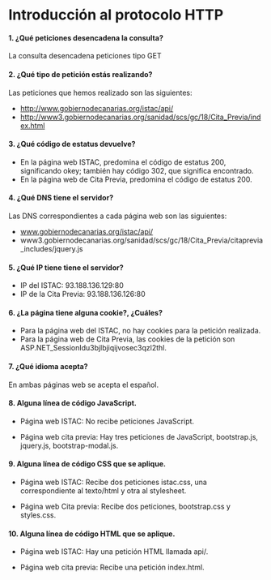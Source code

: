 # Introducción al protocolo HTTP

#### 1. ¿Qué peticiones desencadena la consulta?
La consulta desencadena peticiones tipo GET
 

#### 2. ¿Qué tipo de petición estás realizando?
Las peticiones que hemos realizado son las siguientes:
- http://www.gobiernodecanarias.org/istac/api/ 
- http://www3.gobiernodecanarias.org/sanidad/scs/gc/18/Cita_Previa/index.html
 
 
#### 3. ¿Qué código de estatus devuelve?
- En la página web ISTAC, predomina el código de estatus 200, significando okey; también hay código 302, que significa encontrado.
- En la página web de Cita Previa, predomina el código de estatus 200.
 
 
#### 4. ¿Qué DNS tiene el servidor?
Las DNS correspondientes a cada página web son las siguientes:
- www.gobiernodecanarias.org/istac/api/
- www3.gobiernodecanarias.org/sanidad/scs/gc/18/Cita_Previa/citaprevia_includes/jquery.js
 
 
#### 5. ¿Qué IP tiene tiene el servidor?
- IP del ISTAC: 93.188.136.129:80
- IP de la Cita Previa: 93.188.136.126:80
 
 
#### 6. ¿La página tiene alguna cookie?, ¿Cuáles?
- Para la página web del ISTAC, no hay cookies para la petición realizada.
- Para la página web de Cita Previa, las cookies de la petición son ASP.NET_SessionIdu3bjlbjiqijvosec3qzl2thl.
 
 
#### 7. ¿Qué idioma acepta?
En ambas páginas web se acepta el español.
 
 
#### 8. Alguna línea de código JavaScript.
- Página web ISTAC:
No recibe peticiones JavaScript.
 
- Página web cita previa:
Hay tres peticiones de JavaScript, bootstrap.js, jquery.js, bootstrap-modal.js.
 
 
#### 9. Alguna línea de código CSS que se aplique.
- Página web ISTAC:
Recibe dos peticiones istac.css, una correspondiente al texto/html y otra al stylesheet.
 
- Página web Cita previa:
Recibe dos peticiones, bootstrap.css y styles.css. 

 
#### 10. Alguna línea de código HTML que se aplique.
- Página web ISTAC:
Hay una petición HTML llamada api/.
	
- Página web cita previa:
Recibe una petición index.html.
	
